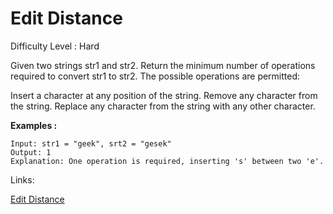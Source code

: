 # Edit Distance

Difficulty Level : Hard

Given two strings str1 and str2. Return the minimum number of operations required to convert str1 to str2.
The possible operations are permitted:

Insert a character at any position of the string.
Remove any character from the string.
Replace any character from the string with any other character.

**Examples :**

```
Input: str1 = "geek", srt2 = "gesek"
Output: 1
Explanation: One operation is required, inserting 's' between two 'e'.
```

Links:

[Edit Distance](https://www.geeksforgeeks.org/problems/edit-distance3702/1)